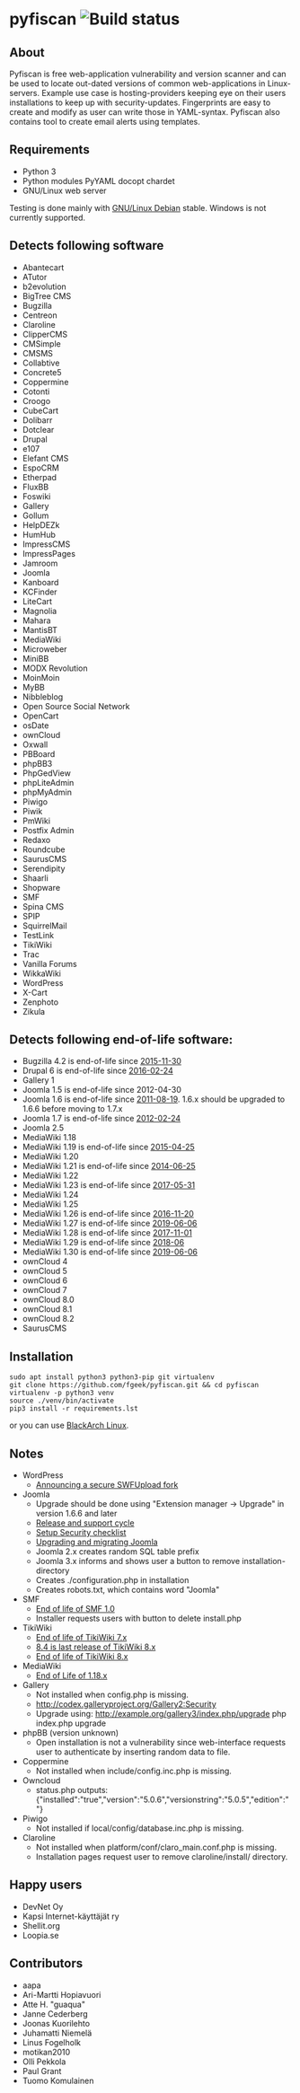 # pyfiscan ![Build status](https://travis-ci.org/fgeek/pyfiscan.svg?branch=master "Build status")

About
-----

Pyfiscan is free web-application vulnerability and version scanner and can be
used to locate out-dated versions of common web-applications in Linux-servers.
Example use case is hosting-providers keeping eye on their users installations
to keep up with security-updates. Fingerprints are easy to create and modify as
user can write those in YAML-syntax. Pyfiscan also contains tool to create
email alerts using templates.

Requirements
------------

* Python 3
* Python modules PyYAML docopt chardet
* GNU/Linux web server

Testing is done mainly with [GNU/Linux Debian](http://www.debian.org/) stable.
Windows is not currently supported.

Detects following software
--------------------------

* Abantecart
* ATutor
* b2evolution
* BigTree CMS
* Bugzilla
* Centreon
* Claroline
* ClipperCMS
* CMSimple
* CMSMS
* Collabtive
* Concrete5
* Coppermine
* Cotonti
* Croogo
* CubeCart
* Dolibarr
* Dotclear
* Drupal
* e107
* Elefant CMS
* EspoCRM
* Etherpad
* FluxBB
* Foswiki
* Gallery
* Gollum
* HelpDEZk
* HumHub
* ImpressCMS
* ImpressPages
* Jamroom
* Joomla
* Kanboard
* KCFinder
* LiteCart
* Magnolia
* Mahara
* MantisBT
* MediaWiki
* Microweber
* MiniBB
* MODX Revolution
* MoinMoin
* MyBB
* Nibbleblog
* Open Source Social Network
* OpenCart
* osDate
* ownCloud
* Oxwall
* PBBoard
* phpBB3
* PhpGedView
* phpLiteAdmin
* phpMyAdmin
* Piwigo
* Piwik
* PmWiki
* Postfix Admin
* Redaxo
* Roundcube
* SaurusCMS
* Serendipity
* Shaarli
* Shopware
* SMF
* Spina CMS
* SPIP
* SquirrelMail
* TestLink
* TikiWiki
* Trac
* Vanilla Forums
* WikkaWiki
* WordPress
* X-Cart
* Zenphoto
* Zikula

Detects following end-of-life software:
---------------------------------------

* Bugzilla 4.2 is end-of-life since [2015-11-30](https://bugzillaupdate.wordpress.com/2015/07/29/bugzilla-4-2-will-be-eol-on-20151130/)
* Drupal 6 is end-of-life since [2016-02-24](https://www.drupal.org/drupal-6-eol)
* Gallery 1
* Joomla 1.5 is end-of-life since 2012-04-30
* Joomla 1.6 is end-of-life since [2011-08-19](http://www.joomla.org/announcements/release-news/5380-joomla-170-released.html). 1.6.x should be upgraded to 1.6.6 before moving to 1.7.x
* Joomla 1.7 is end-of-life since [2012-02-24](http://www.joomla.org/announcements/release-news/5411-joomla-175-released.html)
* Joomla 2.5
* MediaWiki 1.18
* MediaWiki 1.19 is end-of-life since [2015-04-25](https://lists.wikimedia.org/pipermail/mediawiki-announce/2015-May/000177.html)
* MediaWiki 1.20
* MediaWiki 1.21 is end-of-life since [2014-06-25](http://lists.wikimedia.org/pipermail/mediawiki-announce/2014-June/000153.html)
* MediaWiki 1.22
* MediaWiki 1.23 is end-of-life since [2017-05-31](https://lists.wikimedia.org/pipermail/mediawiki-announce/2017-May/000210.html)
* MediaWiki 1.24
* MediaWiki 1.25
* MediaWiki 1.26 is end-of-life since [2016-11-20](https://lists.wikimedia.org/pipermail/mediawiki-announce/2016-November/000204.html)
* MediaWiki 1.27 is end-of-life since [2019-06-06](https://lists.wikimedia.org/pipermail/mediawiki-announce/2019-June/000231.html)
* MediaWiki 1.28 is end-of-life since [2017-11-01](https://lists.wikimedia.org/pipermail/mediawiki-announce/2017-November/000214.html)
* MediaWiki 1.29 is end-of-life since [2018-06](https://lists.wikimedia.org/pipermail/mediawiki-announce/2018-September/000223.html)
* MediaWiki 1.30 is end-of-life since [2019-06-06](https://lists.wikimedia.org/pipermail/mediawiki-announce/2019-June/000231.html)
* ownCloud 4
* ownCloud 5
* ownCloud 6
* ownCloud 7
* ownCloud 8.0
* ownCloud 8.1
* ownCloud 8.2
* SaurusCMS

Installation
------------

    sudo apt install python3 python3-pip git virtualenv
    git clone https://github.com/fgeek/pyfiscan.git && cd pyfiscan
    virtualenv -p python3 venv
    source ./venv/bin/activate
    pip3 install -r requirements.lst

or you can use [BlackArch Linux](http://www.blackarch.org/).

Notes
-----

* WordPress
  * [Announcing a secure SWFUpload fork](http://make.wordpress.org/core/2013/06/21/secure-swfupload/)
* Joomla
  * Upgrade should be done using "Extension manager -> Upgrade" in version 1.6.6 and later
  * [Release and support cycle](http://docs.joomla.org/Release_and_support_cycle)
  * [Setup Security checklist](http://docs.joomla.org/Security_Checklist_4_-_Joomla_Setup)
  * [Upgrading and migrating Joomla](http://docs.joomla.org/Upgrading_and_Migrating_Joomla)
  * Joomla 2.x creates random SQL table prefix
  * Joomla 3.x informs and shows user a button to remove installation-directory
  * Creates ./configuration.php in installation
  * Creates robots.txt, which contains word "Joomla"
* SMF
  * [End of life of SMF 1.0](http://www.simplemachines.org/community/index.php?P=e9a84908ee7f5c03d14c5ece4b58406e&topic=472913.0)
  * Installer requests users with button to delete install.php
* TikiWiki
  * [End of life of TikiWiki 7.x](http://info.tiki.org/article182-Tiki-8-1-Now-Available-End-of-Life-for-Tiki-7-x)
  * [8.4 is last release of TikiWiki 8.x](http://info.tiki.org/article191-Tiki-Releases-8-4)
  * [End of life of TikiWiki 8.x](http://info.tiki.org/article195-Tiki-Releases-9-0)
* MediaWiki
  * [End of Life of 1.18.x](http://www.mediawiki.org/wiki/Version_lifecycle)
* Gallery
  * Not installed when config.php is missing.
  * http://codex.galleryproject.org/Gallery2:Security
  * Upgrade using:
      http://example.org/gallery3/index.php/upgrade
      php index.php upgrade
* phpBB (version unknown)
  * Open installation is not a vulnerability since web-interface requests user to authenticate by inserting random data to file.
* Coppermine
  * Not installed when include/config.inc.php is missing.
* Owncloud
  * status.php outputs: {"installed":"true","version":"5.0.6","versionstring":"5.0.5","edition":""}
* Piwigo
  * Not installed if local/config/database.inc.php is missing.
* Claroline
  * Not installed when platform/conf/claro_main.conf.php is missing.
  * Installation pages request user to remove claroline/install/ directory.

Happy users
-----------

* DevNet Oy
* Kapsi Internet-käyttäjät ry
* Shellit.org
* Loopia.se

Contributors
------------

* aapa
* Ari-Martti Hopiavuori
* Atte H. "guaqua"
* Janne Cederberg
* Joonas Kuorilehto
* Juhamatti Niemelä
* Linus Fogelholk
* motikan2010
* Olli Pekkola
* Paul Grant
* Tuomo Komulainen
